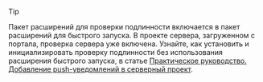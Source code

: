 
> [!TIP]
> Пакет расширений для проверки подлинности включается в пакет расширений для быстрого запуска. В проекте сервера, загруженном с портала, проверка сервера уже включена. Узнайте, как установить и инициализировать проверку подлинности без использования расширения быстрого запуска, в статье [Практическое руководство. Добавление push-уведомлений в серверный проект](../articles/app-service-mobile/app-service-mobile-dotnet-backend-how-to-use-server-sdk.md#how-to-add-authentication-to-a-server-project).
> 
> 

<!---HONumber=Nov15_HO1-->